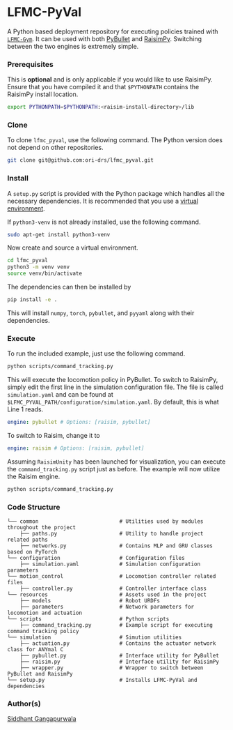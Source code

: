 # LFMC-PyVal

A Python based deployment repository for executing 
policies trained with [```LFMC-Gym```](https://github.com/ori-drs/lfmc_gym).
It can be used with both 
[PyBullet](https://pybullet.org/wordpress/) and 
[RaisimPy](https://raisim.com/sections/RaiSimPy.html).
Switching between the two engines is extremely simple.

### Prerequisites
This is **optional** and is 
only applicable if you would like to use RaisimPy. 
Ensure that you have
compiled it and that ```$PYTHONPATH``` contains the 
RaisimPy install location.
```bash
export PYTHONPATH=$PYTHONPATH:<raisim-install-directory>/lib
```

### Clone
To clone ```lfmc_pyval```, use the following command. The Python
version does not depend on other repositories.
```bash
git clone git@github.com:ori-drs/lfmc_pyval.git
```

### Install 

A ```setup.py``` script is provided with the Python
package which handles all the necessary dependencies.
It is recommended that you use a 
[virtual environment](https://docs.python.org/3/tutorial/venv.html).

If ```python3-venv``` is not already installed, use the following command.
```bash
sudo apt-get install python3-venv
```

Now create and source a virtual environment. 
```bash
cd lfmc_pyval
python3 -m venv venv
source venv/bin/activate
```

The dependencies can then be installed by
```bash
pip install -e .
```

This will install ```numpy```, ```torch```, ```pybullet```, and
```pyyaml``` along with their dependencies.

### Execute

To run the included example, just use the following command.

```bash
python scripts/command_tracking.py
```

This will execute the locomotion policy in PyBullet. To switch to
RaisimPy, simply edit the first line in the simulation
configuration file. The file is called ```simulation.yaml```
and can be found at ```$LFMC_PYVAL_PATH/configuration/simulation.yaml```.
By default, this is what Line 1 reads.
```yaml
engine: pybullet # Options: [raisim, pybullet]
```
To switch to Raisim, change it to
```yaml
engine: raisim # Options: [raisim, pybullet]
```

Assuming ```RaisimUnity``` has been launched for visualization,
you can execute the ```command_tracking.py``` script just as before.
The example will now utilize the Raisim engine.
```bash
python scripts/command_tracking.py
```

### Code Structure
    └── common                          # Utilities used by modules throughout the project
        ├── paths.py                    # Utility to handle project related paths
        ├── networks.py                 # Contains MLP and GRU classes based on PyTorch
    └── configuration                   # Configuration files
        ├── simulation.yaml             # Simulation configuration parameters
    └── motion_control                  # Locomotion controller related files
        ├── controller.py               # Controller interface class
    └── resources                       # Assets used in the project
        ├── models                      # Robot URDFs
        ├── parameters                  # Network parameters for locomotion and actuation
    └── scripts                         # Python scripts
        ├── command_tracking.py         # Example script for executing command tracking policy
    └── simulation                      # Simution utilities
        ├── actuation.py                # Contains the actuator network class for ANYmal C
        ├── pybullet.py                 # Interface utility for PyBullet
        ├── raisim.py                   # Interface utility for RaisimPy
        ├── wrapper.py                  # Wrapper to switch between PyBullet and RaisimPy
    └── setup.py                        # Installs LFMC-PyVal and dependencies

### Author(s)
[Siddhant Gangapurwala](mailto:siddhant@robots.ox.ac.uk)
